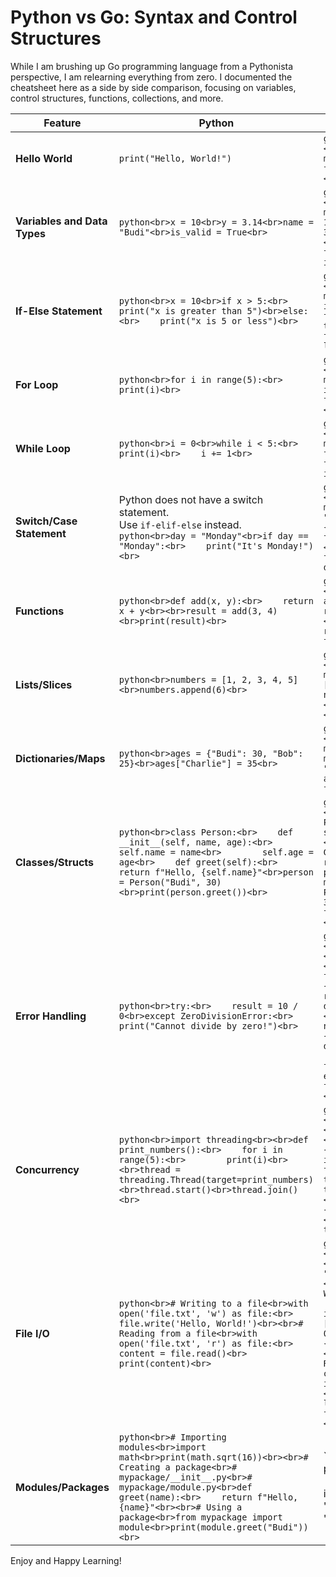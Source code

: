 # Python vs Go: Syntax and Control Structures

While I am brushing up Go programming language from a Pythonista perspective, I am relearning everything from zero. I documented the cheatsheet here as a side by side comparison, 
focusing on variables, control structures, functions, collections, and more.

| **Feature**                  | **Python**                                                                                                                                                  | **Go**                                                                                                                                                             |
|------------------------------|-------------------------------------------------------------------------------------------------------------------------------------------------------------|-------------------------------------------------------------------------------------------------------------------------------------------------------------------|
| **Hello World**              | `print("Hello, World!")`                                                                                                                                    | ```go<br>package main<br><br>import "fmt"<br><br>func main() {<br>    fmt.Println("Hello, World!")<br>}<br>```                                                   |
| **Variables and Data Types** | ```python<br>x = 10<br>y = 3.14<br>name = "Budi"<br>is_valid = True<br>```                                                                                 | ```go<br>package main<br><br>import "fmt"<br><br>func main() {<br>    var x int = 10<br>    var y float64 = 3.14<br>    name := "Budi"<br>    isValid := true<br>    fmt.Println(x, y, name, isValid)<br>}<br>``` |
| **If-Else Statement**        | ```python<br>x = 10<br>if x > 5:<br>    print("x is greater than 5")<br>else:<br>    print("x is 5 or less")<br>```                                         | ```go<br>package main<br><br>import "fmt"<br><br>func main() {<br>    x := 10<br>    if x > 5 {<br>        fmt.Println("x is greater than 5")<br>    } else {<br>        fmt.Println("x is 5 or less")<br>    }<br>}<br>``` |
| **For Loop**                 | ```python<br>for i in range(5):<br>    print(i)<br>```                                                                                                      | ```go<br>package main<br><br>import "fmt"<br><br>func main() {<br>    for i := 0; i < 5; i++ {<br>        fmt.Println(i)<br>    }<br>}<br>```                     |
| **While Loop**               | ```python<br>i = 0<br>while i < 5:<br>    print(i)<br>    i += 1<br>```                                                                                     | ```go<br>package main<br><br>import "fmt"<br><br>func main() {<br>    i := 0<br>    for i < 5 {<br>        fmt.Println(i)<br>        i++<br>    }<br>}<br>```     |
| **Switch/Case Statement**    | Python does not have a switch statement.<br>Use `if-elif-else` instead.<br>```python<br>day = "Monday"<br>if day == "Monday":<br>    print("It's Monday!")<br>``` | ```go<br>package main<br><br>import "fmt"<br><br>func main() {<br>    day := "Monday"<br>    switch day {<br>    case "Monday":<br>        fmt.Println("It's Monday!")<br>    default:<br>        fmt.Println("It's some other day.")<br>    }<br>}<br>``` |
| **Functions**                | ```python<br>def add(x, y):<br>    return x + y<br><br>result = add(3, 4)<br>print(result)<br>```                                                          | ```go<br>package main<br><br>import "fmt"<br><br>func add(x int, y int) int {<br>    return x + y<br>}<br><br>func main() {<br>    result := add(3, 4)<br>    fmt.Println(result)<br>}<br>``` |
| **Lists/Slices**             | ```python<br>numbers = [1, 2, 3, 4, 5]<br>numbers.append(6)<br>```                                                                                          | ```go<br>package main<br><br>import "fmt"<br><br>func main() {<br>    numbers := []int{1, 2, 3, 4, 5}<br>    numbers = append(numbers, 6)<br>    fmt.Println(numbers)<br>}<br>``` |
| **Dictionaries/Maps**        | ```python<br>ages = {"Budi": 30, "Bob": 25}<br>ages["Charlie"] = 35<br>```                                                                                 | ```go<br>package main<br><br>import "fmt"<br><br>func main() {<br>    ages := map[string]int{"Budi": 30, "Bob": 25}<br>    ages["Charlie"] = 35<br>    fmt.Println(ages)<br>}<br>``` |
| **Classes/Structs**          | ```python<br>class Person:<br>    def __init__(self, name, age):<br>        self.name = name<br>        self.age = age<br>    def greet(self):<br>        return f"Hello, {self.name}"<br>person = Person("Budi", 30)<br>print(person.greet())<br>``` | ```go<br>package main<br><br>import "fmt"<br><br>type Person struct {<br>    Name string<br>    Age  int<br>}<br><br>func (p Person) Greet() string {<br>    return "Hello, " + p.Name<br>}<br><br>func main() {<br>    person := Person{Name: "Budi", Age: 30}<br>    fmt.Println(person.Greet())<br>}<br>``` |
| **Error Handling**           | ```python<br>try:<br>    result = 10 / 0<br>except ZeroDivisionError:<br>    print("Cannot divide by zero!")<br>```                                        | ```go<br>package main<br><br>import (<br>    "errors"<br>    "fmt"<br>)<br><br>func divide(a, b float64) (float64, error) {<br>    if b == 0 {<br>        return 0, errors.New("cannot divide by zero")<br>    }<br>    return a / b, nil<br>}<br><br>func main() {<br>    result, err := divide(10, 0)<br>    if err != nil {<br>        fmt.Println(err)<br>    } else {<br>        fmt.Println(result)<br>    }<br>}<br>``` |
| **Concurrency**              | ```python<br>import threading<br><br>def print_numbers():<br>    for i in range(5):<br>        print(i)<br><br>thread = threading.Thread(target=print_numbers)<br>thread.start()<br>thread.join()<br>``` | ```go<br>package main<br><br>import (<br>    "fmt"<br>    "time"<br>)<br><br>func printNumbers() {<br>    for i := 0; i < 5; i++ {<br>        fmt.Println(i)<br>        time.Sleep(100 * time.Millisecond)<br>    }<br>}<br><br>func main() {<br>    go printNumbers()<br>    time.Sleep(1 * time.Second)<br>}<br>``` |
| **File I/O**                 | ```python<br># Writing to a file<br>with open('file.txt', 'w') as file:<br>    file.write('Hello, World!')<br><br># Reading from a file<br>with open('file.txt', 'r') as file:<br>    content = file.read()<br>    print(content)<br>``` | ```go<br>package main<br><br>import (<br>    "fmt"<br>    "io/ioutil"<br>    "log"<br>    "os"<br>)<br><br>func main() {<br>    // Writing to a file<br>    err := ioutil.WriteFile("file.txt", []byte("Hello, World!"), 0644)<br>    if err != nil {<br>        log.Fatal(err)<br>    }<br><br>    // Reading from a file<br>    content, err := ioutil.ReadFile("file.txt")<br>    if err != nil {<br>        log.Fatal(err)<br>    }<br>    fmt.Println(string(content))<br>}<br>``` |
| **Modules/Packages**         | ```python<br># Importing modules<br>import math<br>print(math.sqrt(16))<br><br># Creating a package<br># mypackage/__init__.py<br># mypackage/module.py<br>def greet(name):<br>    return f"Hello, {name}"<br><br># Using a package<br>from mypackage import module<br>print(module.greet("Budi"))<br>``` | ```go<br>package main<br><br>import (<br>    "fmt"<br>    "math"<br


Enjoy and Happy Learning!